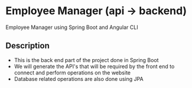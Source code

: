 # Employee Manager (api -> backend)
Employee Manager using Spring Boot and Angular CLI

## Description
- This is the back end part of the project done in Spring Boot
- We will generate the API's that will be required by the front end to connect and perform operations on the website
- Database related operations are also done using JPA
